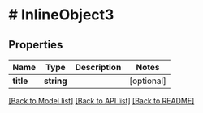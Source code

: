 # # InlineObject3

## Properties

Name | Type | Description | Notes
------------ | ------------- | ------------- | -------------
**title** | **string** |  | [optional]

[[Back to Model list]](../../README.md#models) [[Back to API list]](../../README.md#endpoints) [[Back to README]](../../README.md)
